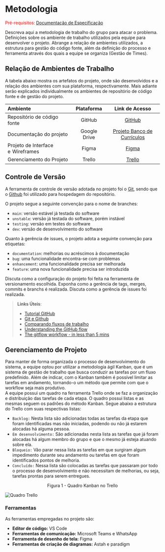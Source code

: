 
# Metodologia

<span style="color:red">Pré-requisitos: <a href="2-Especificação do Projeto.md"> Documentação de Especificação</a></span>

Descreva aqui a metodologia de trabalho do grupo para atacar o problema. Definições sobre os ambiente de trabalho utilizados pela  equipe para desenvolver o projeto. Abrange a relação de ambientes utilizados, a estrutura para gestão do código fonte, além da definição do processo e ferramenta através dos quais a equipe se organiza (Gestão de Times).


## Relação de Ambientes de Trabalho

A tabela abaixo mostra os artefatos do projeto, onde são desenvolvidos e a relação dos ambientes com sua plataforma, respectivamente. Mais adiante serão explicados individualmente os ambientes de repositório de código fonte e de gestão do projeto.

Ambiente|Plataforma|Link de Acesso
|:--------|:----------:|:--------------:|
|Repositório de código fonte|GitHub|  [GitHub](https://github.com/ICEI-PUC-Minas-PMV-ADS/pmv-ads-2022-1-e2-proj-int-t4-banco-curriculos)|
|Documentação do projeto|Google Drive|[Projeto Banco de Currículos](https://docs.google.com/document/d/1b5-xtS6cOqIJk6LF7UlKC8Ga2qflTEQpNHfgcxL1q0M/edit?usp=sharing)|
|Projeto de Interface e  Wireframes|Figma| [Figma](https://www.figma.com/proto/gRxyF2Zazn1WhjnqMYSvl0/Untitled?node-id=1%3A45&scaling=scale-down&page-id=0%3A1&starting-point-node-id=1%3A45)|
|Gerenciamento do Projeto|Trello| [Trello](https://trello.com/b/nQq4FJDP/gerenciamento-banco-de-curr%C3%ADculos)|


## Controle de Versão

A ferramenta de controle de versão adotada no projeto foi o
[Git](https://git-scm.com/), sendo que o [Github](https://github.com)
foi utilizado para hospedagem do repositório.

O projeto segue a seguinte convenção para o nome de branches:

- `main`: versão estável já testada do software
- `unstable`: versão já testada do software, porém instável
- `testing`: versão em testes do software
- `dev`: versão de desenvolvimento do software

Quanto à gerência de issues, o projeto adota a seguinte convenção para
etiquetas:

- `documentation`: melhorias ou acréscimos à documentação
- `bug`: uma funcionalidade encontra-se com problemas
- `enhancement`: uma funcionalidade precisa ser melhorada
- `feature`: uma nova funcionalidade precisa ser introduzida

Discuta como a configuração do projeto foi feita na ferramenta de versionamento escolhida. Exponha como a gerência de tags, merges, commits e branchs é realizada. Discuta como a gerência de issues foi realizada.

> **Links Úteis**:
> - [Tutorial GitHub](https://guides.github.com/activities/hello-world/)
> - [Git e Github](https://www.youtube.com/playlist?list=PLHz_AreHm4dm7ZULPAmadvNhH6vk9oNZA)
>  - [Comparando fluxos de trabalho](https://www.atlassian.com/br/git/tutorials/comparing-workflows)
> - [Understanding the GitHub flow](https://guides.github.com/introduction/flow/)
> - [The gitflow workflow - in less than 5 mins](https://www.youtube.com/watch?v=1SXpE08hvGs)

## Gerenciamento de Projeto

Para manter de forma organizada o processo de desenvolvimento do sistema, a equipe optou por utilizar a metodologia ágil Kanban, que é um sistema de gestão de trabalho que busca conduzir as tarefas por um fluxo predefinido. Além de indicar, com o Kanban também é possível limitar as tarefas em andamento, tornando-o um método que permite com que o workflow seja mais produtivo.	
A equipe possui um quadro na ferramenta Trello onde se faz a organização e distribuição das tarefas de cada etapa. O quadro possui listas e as mesmas seguem os padrões do método Kanban. Segue abaixo a estrutura do Trello com suas respectivas listas:

- `Backlog:` Nesta lista são adicionadas todas as tarefas da etapa que foram identificadas mas não iniciadas, podendo ou não já estarem alocadas há alguma pessoa.
- `Em desenvolvimento:` São adicionadas nesta lista as tarefas que já foram alocadas há algum membro do grupo e que o mesmo já esteja atuando sobre ela.
- `Bloqueio:` Vão parar nessa lista as tarefas em que surgiram algum impedimento durante seu andamento ou tarefas em que foram identificados pontos de melhoria.
- `Concluído:` Nessa lista são colocadas as tarefas que passaram por todo o processo de desenvolvimento e não necessitam de melhorias, ou seja, tarefas prontas para serem entregues.

<p align = "center">Figura 1 - Quadro Kanban no Trello</p> 

![Quadro Trello](https://github.com/ICEI-PUC-Minas-PMV-ADS/pmv-ads-2022-1-e2-proj-int-t4-banco-curriculos/blob/main/docs/img/Trello.png)


### Ferramentas

As ferramentas empregadas no projeto são:

- **Editor de código:** VS Code
- **Ferramentas de comunicação:** Microsoft Teams e WhatsApp
- **Ferramenta de desenho de tela:** Figma
- **Ferramentas de criação de diagramas:** Astah e paradigm

